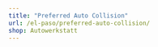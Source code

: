 ```yaml
---
title: "Preferred Auto Collision"
url: /el-paso/preferred-auto-collision/
shop: Autowerkstatt
---
```

